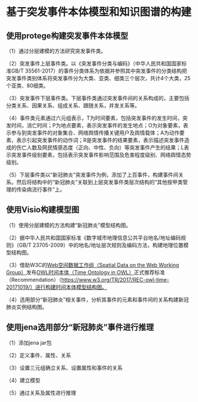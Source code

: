 # 基于突发事件本体模型和知识图谱的构建

## 使用protege构建突发事件本体模型

（1）通过分层建模的方法研究突发事件类。

（2）突发事件上层事件类。以《突发事件分类与编码》（中华人民共和国国家标准GB/T 35561-2017）的事件分类体系为依据并参照其中突发事件的分类结构把突发事件类别体系将突发事件分为大类、亚类、细类三个层次，共计4个大类，25个亚类、80细类。

（3）突发事件下层事件类。下层事件类通过突发事件间的关系构成的，主要包括分类关系、因果关系、组成关系、跟随关系，并发关系等。

（4）事件类元素通过六元组表示，T为时间要素，包括突发事件的发生时间，突发时间，消亡时间；P为地点要素，表示突发事件的发生地点；O为对象要素，表示参与到突发事件的对象集合、网络舆情传播关键用户及舆情载体；A为动作要素，表示引起突发事件的动作词；R是突发事件的结果要素，表示描述突发事件造成的伤亡人数及网民情感态度（正向、中性、负向）等突发事件产生的结果；L表示突发事件级别要素，包括表示突发事件影响范围及危害程度级别、网络舆情态势级别。

（5）下层事件类以“新冠肺炎”突发事件为例，添加了上百事件，构建事件间关系。然后将结构中的“新冠肺炎”关联到上层突发事件类层次结构的“其他按甲类管理的传染病流行事件”上。



## 使用Visio构建模型图

（1）使用分层建模的方法构建“新冠肺炎”模型结构图。

（2）据中华人民共和国国家标准《数字城市地理信息公共平台地名/地址编码规则》（GB/T 23705-2009）中的地名/地址层次规则及编码方法，构建地理位置模型结构图。

（3）借助W3C的[Web空间数据工作组（Spatial Data on the Web Working Group）](https://www.w3.org/2015/spatial/wiki/Main_Page)发布[OWL时间本体（Time Ontology in OWL）](https://www.w3.org/TR/2017/REC-owl-time-20171019/)正式推荐标准（Recommendation）（https://www.w3.org/TR/2017/REC-owl-time-20171019/）进行构建时间本体模型结构图。

（4）选用部分“新冠肺炎”相关事件，分析其事件的元素和事件间的关系构建新冠肺炎实例结构图。

## 使用jena选用部分“新冠肺炎”事件进行推理

（1）添加jena jar包

（2）定义事件、属性、关系

（3）设置三元组确立关系、设置属性和事件的关系

（4）建立模型

（5）通过关系及属性进行推理


